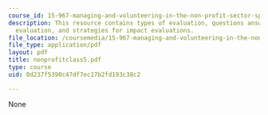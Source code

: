 ```yaml
---
course_id: 15-967-managing-and-volunteering-in-the-non-profit-sector-spring-2005
description: This resource contains types of evaluation, questions answered by process
  evaluation, and strategies for impact evaluations.
file_location: /coursemedia/15-967-managing-and-volunteering-in-the-non-profit-sector-spring-2005/0d237f5390c47df7ec17b2fd193c38c2_nonprofitclass5.pdf
file_type: application/pdf
layout: pdf
title: nonprofitclass5.pdf
type: course
uid: 0d237f5390c47df7ec17b2fd193c38c2

---
```

None